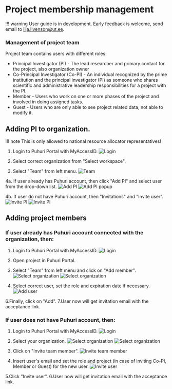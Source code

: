 # Project membership management

!!! warning
    User guide is in development. Early feedback is welcome, send email to ilja.livenson@ut.ee.

### Management of project team

Project team contains users with different roles:

- Principal Investigator (PI) - The lead researcher and primary contact for the project, also organization owner
- Co-Principal Investigator (Co-PI) - An individual recognized by the prime institution and the principal investigator (PI) as someone who shares scientific and administrative leadership responsibilities for a project with the PI.
- Member - Users who work on one or more phases of the project and involved in doing assigned tasks.
- Guest - Users who are only able to see project related data, not able to modify it.

## Adding PI to organization.
!!! note
    This is only allowed to national resource allocator representatives!

1. Login to Puhuri Portal with MyAccessID. 
   ![Login](../../assets/Login.PNG)

2. Select correct organization from "Select workspace".
3. Select "Team" from left menu.
   ![Team](../../assets/Team.PNG)

4a. If user already has Puhuri account, then click "Add PI" and select user from the drop-down list.
    ![Add PI](../../assets/Add_PI.PNG)
    ![Add PI popup](../../assets/Add_PI_popup.PNG)

4b. If user do not have Puhuri account, then "Invitations" and "Invite user".
    ![Invite PI](../../assets/Invite_PI.PNG)
    ![Invite PI](../../assets/user_invite.PNG)

## Adding project members

### If user already has Puhuri account connected with the organization, then:

1. Login to Puhuri Portal with MyAccessID.
   ![Login](../../assets/Login.PNG)

2. Open project in Puhuri Portal.
3. Select "Team" from left menu and click on "Add member".
   ![Select organization](../../assets/Team.PNG)
   ![Select organization](../../assets/Add%20member.PNG)

4. Select correct user, set the role and expiration date if necessary.
   ![Add user](../../assets/Add%20user.PNG)

6.Finally, click on "Add".
7.User now will get invitation email with the acceptance link.

### If user does not have Puhuri account, then:

1. Login to Puhuri Portal with MyAccessID.
   ![Login](../../assets/Login.PNG)

2. Select your organization.
   ![Select organization](../../assets/Select%20workspace.PNG)
   ![Select organization](../../assets/Select%20workspace_1.PNG)

3. Click on "Invite team member". 
   ![Invite team member](../../assets/Organization%20overview.PNG)

4. Insert user's email and set the role and project (in case of inviting Co-PI, Member or Guest) for the new user.
   ![Invite user](../../assets/user_invite.PNG)

5.Click "Invite user".
6.User now will get invitation email with the acceptance link.